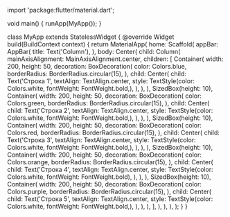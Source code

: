 import 'package:flutter/material.dart';

void main() {
  runApp(MyApp());
}

class MyApp extends StatelessWidget {
  @override
  Widget build(BuildContext context) {
    return MaterialApp(
      home: Scaffold(
        appBar: AppBar(
          title: Text('Column'),
        ),
        body: Center(
          child: Column(
            mainAxisAlignment: MainAxisAlignment.center,
            children: [
              Container(
                width: 200,
                height: 50,
                decoration: BoxDecoration(
                  color: Colors.blue,
                  borderRadius: BorderRadius.circular(15),
                ),
                child: Center(
                  child: Text('Строка 1', textAlign: TextAlign.center, style: TextStyle(color: Colors.white, fontWeight: FontWeight.bold,),
                  ),
                ),
              ),
              SizedBox(height: 10),
              Container(
                width: 200,
                height: 50,
                decoration: BoxDecoration(
                  color: Colors.green,
                  borderRadius: BorderRadius.circular(15),
                ),
                child: Center(
                  child: Text('Строка 2', textAlign: TextAlign.center, style: TextStyle(color: Colors.white, fontWeight: FontWeight.bold,),
                  ),
                ),
              ),
              SizedBox(height: 10),
              Container(
                width: 200,
                height: 50,
                decoration: BoxDecoration(
                  color: Colors.red,
                  borderRadius: BorderRadius.circular(15),
                ),
                child: Center(
                  child: Text('Строка 3', textAlign: TextAlign.center, style: TextStyle(color: Colors.white, fontWeight: FontWeight.bold,),
                  ),
                ),
              ),
              SizedBox(height: 10),
              Container(
                width: 200,
                height: 50,
                decoration: BoxDecoration(
                  color: Colors.orange,
                  borderRadius: BorderRadius.circular(15),
                ),
                child: Center(
                  child: Text('Строка 4', textAlign: TextAlign.center, style: TextStyle(color: Colors.white, fontWeight: FontWeight.bold),
                  ),
                ),
              ),
              SizedBox(height: 10),
              Container(
                width: 200,
                height: 50,
                decoration: BoxDecoration(
                  color: Colors.purple,
                  borderRadius: BorderRadius.circular(15),
                ),
                child: Center(
                  child: Text('Строка 5', textAlign: TextAlign.center, style: TextStyle(color: Colors.white, fontWeight: FontWeight.bold,),
                  ),
                ),
              ),
            ],
          ),
        ),
      ),
    );
  }
}

